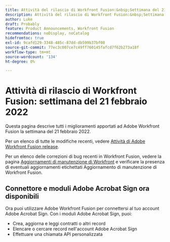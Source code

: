 ```yaml
---
title: Attività del rilascio di Workfront Fusion:&nbsp;Settimana del 21 febbraio 2022
description: Attività del rilascio di Workfront Fusion:&nbsp;Settimana del 21 febbraio 2022
author: Luke
draft: Probably
feature: Product Announcements, Workfront Fusion
recommendations: noDisplay, noCatalog
hidefromtoc: true
exl-id: 9cafd129-3348-485c-87dd-db599b37bf08
source-git-commit: 77ec3c007ce7c49ff760145fafcd7f62b273a18f
workflow-type: tm+mt
source-wordcount: '134'
ht-degree: 0%

---
```


# Attività di rilascio di Workfront Fusion: settimana del 21 febbraio 2022

Questa pagina descrive tutti i miglioramenti apportati ad Adobe Workfront Fusion la settimana del 21 febbraio 2022.

Per un elenco di tutte le modifiche recenti, vedere [Attività di Adobe Workfront Fusion release](/help/workfront-fusion/fusion-product-releases/fusion-release-activity.md).

Per un elenco delle correzioni di bug recenti in Workfront Fusion, vedere la pagina [Aggiornamenti di manutenzione di Workfront](https://experienceleague.adobe.com/docs/workfront-known-issues/releases/current-updates.html) e verificare la presenza di eventuali aggiornamenti etichettati Aggiornamento di manutenzione di Workfront Fusion.

## Connettore e moduli Adobe Acrobat Sign ora disponibili

Ora puoi utilizzare Adobe Workfront Fusion per connettersi al tuo account Adobe Acrobat Sign. Con i moduli Adobe Acrobat Sign, puoi:

* Crea, aggiorna e leggi contratti o altri record
* Elencare o cercare record nell&#39;account Adobe Acrobat Sign
* Effettuare una chiamata API personalizzata
